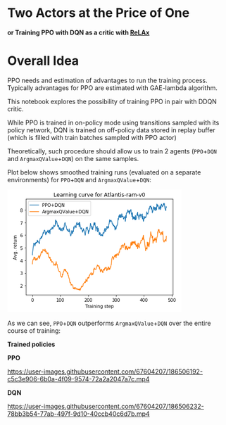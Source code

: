# Two Actors at the Price of One
__or Training PPO with DQN as a critic with [ReLAx](https://github.com/nslyubaykin/relax)__

# Overall Idea

PPO needs and estimation of advantages to run the training process. Typically advantages for PPO are estimated with GAE-lambda algorithm. 

This notebook explores the possibility of training PPO in pair with DDQN critic.

While PPO is trained in on-policy mode using transitions sampled with its policy network, DQN is trained on off-policy data stored in replay buffer (which is filled with train batches sampled with PPO actor)

Theoretically, such procedure should allow us to train 2 agents (`PPO`+`DQN` and `ArgmaxQValue`+`DQN`) on the same samples.

Plot below shows smoothed training runs (evaluated on a separate environments) for `PPO`+`DQN` and `ArgmaxQValue`+`DQN`:

![ppo_dqn_training](https://github.com/nslyubaykin/ppo_with_dqn_critic/blob/master/ppo_dqn_training.png)

As we can see, `PPO`+`DQN` outperforms `ArgmaxQValue`+`DQN` over the entire course of training:

__Trained policies__

__PPO__

https://user-images.githubusercontent.com/67604207/186506192-c5c3e906-6b0a-4f09-9574-72a2a2047a7c.mp4

__DQN__

https://user-images.githubusercontent.com/67604207/186506232-78bb3b54-77ab-497f-9d10-40ccb40c6d7b.mp4
